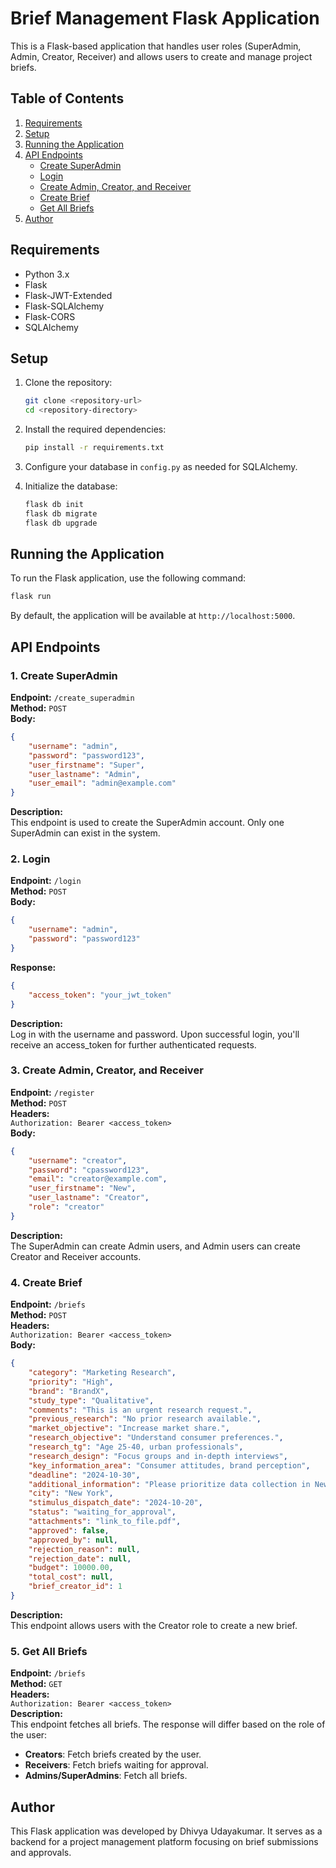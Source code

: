 
# Brief Management Flask Application

This is a Flask-based application that handles user roles (SuperAdmin, Admin, Creator, Receiver) and allows users to create and manage project briefs. 

## Table of Contents
1. [Requirements](#requirements)
2. [Setup](#setup)
3. [Running the Application](#running-the-application)
4. [API Endpoints](#api-endpoints)
   - [Create SuperAdmin](#1-create-superadmin)
   - [Login](#2-login)
   - [Create Admin, Creator, and Receiver](#3-create-admin-creator-and-receiver)
   - [Create Brief](#4-create-brief)
   - [Get All Briefs](#5-get-all-briefs)
5. [Author](#author)

## Requirements

- Python 3.x
- Flask
- Flask-JWT-Extended
- Flask-SQLAlchemy
- Flask-CORS
- SQLAlchemy

## Setup

1. Clone the repository:
   ```bash
   git clone <repository-url>
   cd <repository-directory>
   ```

2. Install the required dependencies:
   ```bash
   pip install -r requirements.txt
   ```

3. Configure your database in `config.py` as needed for SQLAlchemy.

4. Initialize the database:
   ```bash
   flask db init
   flask db migrate
   flask db upgrade
   ```

## Running the Application

To run the Flask application, use the following command:

```bash
flask run
```

By default, the application will be available at `http://localhost:5000`.

## API Endpoints

### 1. Create SuperAdmin
**Endpoint:** `/create_superadmin`  
**Method:** `POST`  
**Body:**
```json
{
    "username": "admin",
    "password": "password123",
    "user_firstname": "Super",
    "user_lastname": "Admin",
    "user_email": "admin@example.com"
}
```
**Description:**  
This endpoint is used to create the SuperAdmin account. Only one SuperAdmin can exist in the system.

### 2. Login
**Endpoint:** `/login`  
**Method:** `POST`  
**Body:**
```json
{
    "username": "admin",
    "password": "password123"
}
```
**Response:**
```json
{
    "access_token": "your_jwt_token"
}
```
**Description:**  
Log in with the username and password. Upon successful login, you'll receive an access_token for further authenticated requests.

### 3. Create Admin, Creator, and Receiver
**Endpoint:** `/register`  
**Method:** `POST`  
**Headers:**  
`Authorization: Bearer <access_token>`  
**Body:**
```json
{
    "username": "creator",
    "password": "cpassword123",
    "email": "creator@example.com",
    "user_firstname": "New",
    "user_lastname": "Creator",
    "role": "creator"
}
```
**Description:**  
The SuperAdmin can create Admin users, and Admin users can create Creator and Receiver accounts.

### 4. Create Brief
**Endpoint:** `/briefs`  
**Method:** `POST`  
**Headers:**  
`Authorization: Bearer <access_token>`  
**Body:**
```json
{
    "category": "Marketing Research",
    "priority": "High",
    "brand": "BrandX",
    "study_type": "Qualitative",
    "comments": "This is an urgent research request.",
    "previous_research": "No prior research available.",
    "market_objective": "Increase market share.",
    "research_objective": "Understand consumer preferences.",
    "research_tg": "Age 25-40, urban professionals",
    "research_design": "Focus groups and in-depth interviews",
    "key_information_area": "Consumer attitudes, brand perception",
    "deadline": "2024-10-30",
    "additional_information": "Please prioritize data collection in New York and LA.",
    "city": "New York",
    "stimulus_dispatch_date": "2024-10-20",
    "status": "waiting_for_approval",
    "attachments": "link_to_file.pdf",
    "approved": false,
    "approved_by": null,
    "rejection_reason": null,
    "rejection_date": null,
    "budget": 10000.00,
    "total_cost": null,
    "brief_creator_id": 1
}
```
**Description:**  
This endpoint allows users with the Creator role to create a new brief.

### 5. Get All Briefs
**Endpoint:** `/briefs`  
**Method:** `GET`  
**Headers:**  
`Authorization: Bearer <access_token>`  
**Description:**  
This endpoint fetches all briefs. The response will differ based on the role of the user:

- **Creators**: Fetch briefs created by the user.
- **Receivers**: Fetch briefs waiting for approval.
- **Admins/SuperAdmins**: Fetch all briefs.

## Author
This Flask application was developed by Dhivya Udayakumar. It serves as a backend for a project management platform focusing on brief submissions and approvals.
